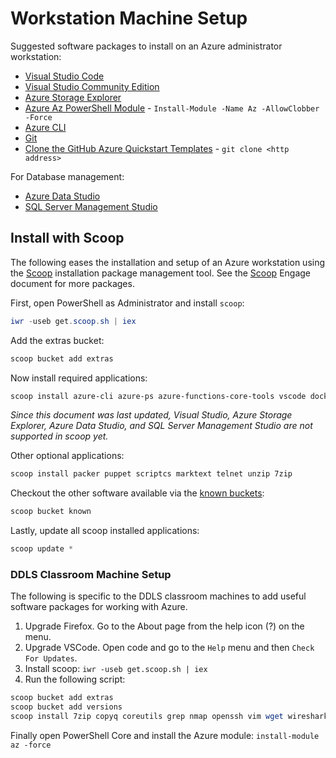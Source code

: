 # Workstation Machine Setup

Suggested software packages to install on an Azure administrator workstation:

* [Visual Studio Code](https://code.visualstudio.com/)
* [Visual Studio Community Edition](https://visualstudio.microsoft.com/vs/community/)
* [Azure Storage Explorer](https://azure.microsoft.com/en-au/features/storage-explorer/)
* [Azure Az PowerShell Module](https://www.powershellgallery.com/packages/Az) - `Install-Module -Name Az -AllowClobber -Force`
* [Azure CLI](https://docs.microsoft.com/en-us/cli/azure/install-azure-cli-windows)
* [Git](https://git-scm.com/)
* [Clone the GitHub Azure Quickstart Templates](https://github.com/Azure/azure-quickstart-templates) - `git clone <http address>`

For Database management:

* [Azure Data Studio](https://docs.microsoft.com/en-us/sql/azure-data-studio/download)
* [SQL Server Management Studio](https://docs.microsoft.com/en-us/sql/ssms/download-sql-server-management-studio-ssms)

## Install with Scoop

The following eases the installation and setup of an Azure workstation using the [Scoop](https://scoop.sh/) installation package management tool. See the [Scoop](/Internet/Scoop.md) Engage document for more packages.

First, open PowerShell as Administrator and install `scoop`:

```powershell
iwr -useb get.scoop.sh | iex
```

Add the extras bucket:

```powershell
scoop bucket add extras
```

Now install required applications:

```powershell
scoop install azure-cli azure-ps azure-functions-core-tools vscode docker docker-compose nodejs coreutils sed less grep nmap jq openssh git vim wget kubectl helm terraform
```

_Since this document was last updated, Visual Studio, Azure Storage Explorer, Azure Data Studio, and SQL Server Management Studio are not supported in scoop yet._

Other optional applications:

```powershell
scoop install packer puppet scriptcs marktext telnet unzip 7zip
```

Checkout the other software available via the [known buckets](https://github.com/lukesampson/scoop#known-application-buckets):

```powershell
scoop bucket known
```

Lastly, update all scoop installed applications:

```powershell
scoop update *
```

### DDLS Classroom Machine Setup

The following is specific to the DDLS classroom machines to add useful software packages for working with Azure.

1. Upgrade Firefox. Go to the About page from the help icon (?) on the menu.
1. Upgrade VSCode. Open code and go to the `Help` menu and then `Check For Updates`.
1. Install scoop: `iwr -useb get.scoop.sh | iex`
1. Run the following script:

```powershell
scoop bucket add extras
scoop bucket add versions
scoop install 7zip copyq coreutils grep nmap openssh vim wget wireshark docker docker-compose git nodejs jq azure-cli storageexplorer
```

Finally open PowerShell Core and install the Azure module: `install-module az -force`





